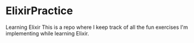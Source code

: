 # ElixirPractice
Learning Elixir
This is a repo where I keep track of all the fun exercises I'm implementing while learning Elixir.

